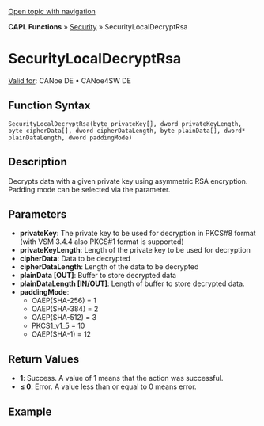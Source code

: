 [Open topic with navigation](../../../../../CANoeDEFamily.htm#Topics/CAPLFunctions/Security/Functions/CAPLfunctionSecurityLocalDecryptRsa.md)

**CAPL Functions** » [Security](../CAPLFunctionsSecurityOverview.md) » SecurityLocalDecryptRsa

# SecurityLocalDecryptRsa

[Valid for](../../../Shared/FeatureAvailability.md): CANoe DE • CANoe4SW DE

## Function Syntax

`SecurityLocalDecryptRsa(byte privateKey[], dword privateKeyLength, byte cipherData[], dword cipherDataLength, byte plainData[], dword* plainDataLength, dword paddingMode)`

## Description

Decrypts data with a given private key using asymmetric RSA encryption. Padding mode can be selected via the parameter.

## Parameters

- **privateKey**: The private key to be used for decryption in PKCS#8 format (with VSM 3.4.4 also PKCS#1 format is supported)
- **privateKeyLength**: Length of the private key to be used for decryption
- **cipherData**: Data to be decrypted
- **cipherDataLength**: Length of the data to be decrypted
- **plainData [OUT]**: Buffer to store decrypted data
- **plainDataLength [IN/OUT]**: Length of buffer to store decrypted data.
- **paddingMode**:
  - OAEP(SHA-256) = 1
  - OAEP(SHA-384) = 2
  - OAEP(SHA-512) = 3
  - PKCS1_v1_5 = 10
  - OAEP(SHA-1) = 12

## Return Values

- **1**: Success. A value of 1 means that the action was successful.
- **≤ 0**: Error. A value less than or equal to 0 means error.

## Example